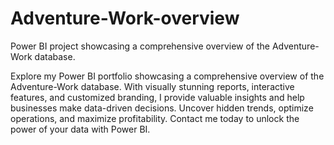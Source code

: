 # Adventure-Work-overview
Power BI project showcasing a comprehensive overview of the Adventure-Work database.

Explore my Power BI portfolio showcasing a comprehensive overview of the Adventure-Work database.
With visually stunning reports, interactive features, and customized branding, 
I provide valuable insights and help businesses make data-driven decisions. 
Uncover hidden trends, optimize operations, and maximize profitability. 
Contact me today to unlock the power of your data with Power BI.
